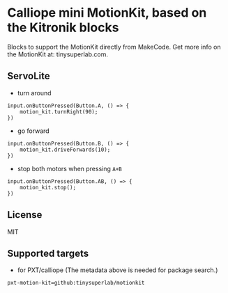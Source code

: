 # Calliope mini MotionKit, based on the Kitronik blocks

Blocks to support the MotionKit directly from MakeCode. Get more info on the MotionKit at: tinysuperlab.com.

## ServoLite

* turn around

```blocks
input.onButtonPressed(Button.A, () => {
    motion_kit.turnRight(90);
})
```

* go forward

```blocks
input.onButtonPressed(Button.B, () => {
    motion_kit.driveForwards(10);
})
```

* stop both motors when pressing ``A+B``

```blocks
input.onButtonPressed(Button.AB, () => {
    motion_kit.stop();
})
```

## License

MIT

## Supported targets

* for PXT/calliope
(The metadata above is needed for package search.)


```package
pxt-motion-kit=github:tinysuperlab/motionkit
```
